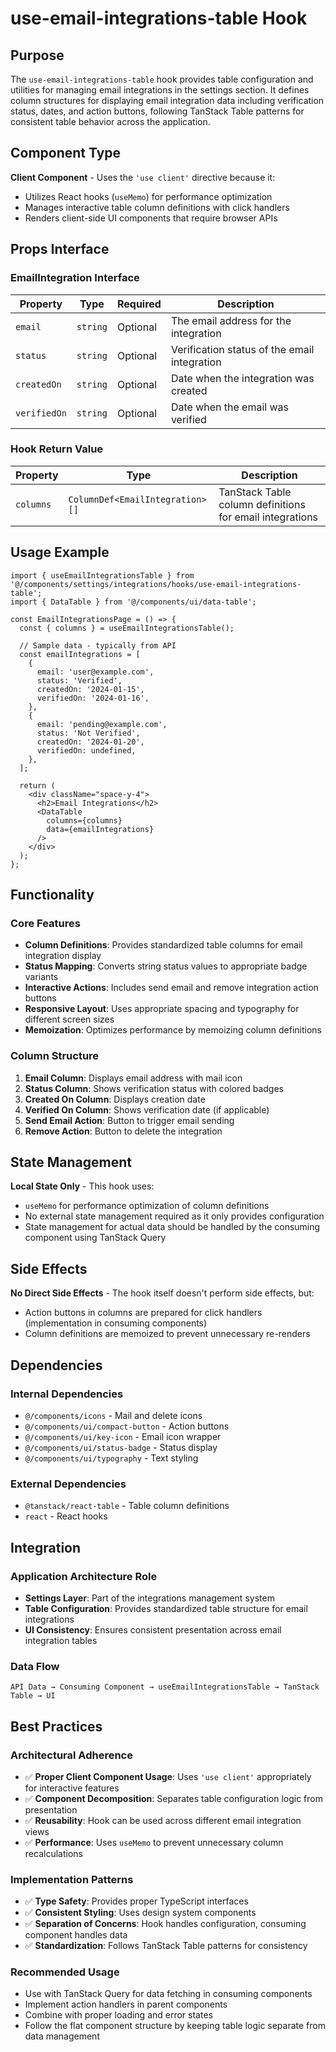 # use-email-integrations-table Hook

## Purpose

The `use-email-integrations-table` hook provides table configuration and utilities for managing email integrations in the settings section. It defines column structures for displaying email integration data including verification status, dates, and action buttons, following TanStack Table patterns for consistent table behavior across the application.

## Component Type

**Client Component** - Uses the `'use client'` directive because it:
- Utilizes React hooks (`useMemo`) for performance optimization
- Manages interactive table column definitions with click handlers
- Renders client-side UI components that require browser APIs

## Props Interface

### EmailIntegration Interface

| Property | Type | Required | Description |
|----------|------|----------|-------------|
| `email` | `string` | Optional | The email address for the integration |
| `status` | `string` | Optional | Verification status of the email integration |
| `createdOn` | `string` | Optional | Date when the integration was created |
| `verifiedOn` | `string` | Optional | Date when the email was verified |

### Hook Return Value

| Property | Type | Description |
|----------|------|-------------|
| `columns` | `ColumnDef<EmailIntegration>[]` | TanStack Table column definitions for email integrations |

## Usage Example

```tsx
import { useEmailIntegrationsTable } from '@/components/settings/integrations/hooks/use-email-integrations-table';
import { DataTable } from '@/components/ui/data-table';

const EmailIntegrationsPage = () => {
  const { columns } = useEmailIntegrationsTable();
  
  // Sample data - typically from API
  const emailIntegrations = [
    {
      email: 'user@example.com',
      status: 'Verified',
      createdOn: '2024-01-15',
      verifiedOn: '2024-01-16',
    },
    {
      email: 'pending@example.com',
      status: 'Not Verified',
      createdOn: '2024-01-20',
      verifiedOn: undefined,
    },
  ];

  return (
    <div className="space-y-4">
      <h2>Email Integrations</h2>
      <DataTable
        columns={columns}
        data={emailIntegrations}
      />
    </div>
  );
};
```

## Functionality

### Core Features

- **Column Definitions**: Provides standardized table columns for email integration display
- **Status Mapping**: Converts string status values to appropriate badge variants
- **Interactive Actions**: Includes send email and remove integration action buttons
- **Responsive Layout**: Uses appropriate spacing and typography for different screen sizes
- **Memoization**: Optimizes performance by memoizing column definitions

### Column Structure

1. **Email Column**: Displays email address with mail icon
2. **Status Column**: Shows verification status with colored badges
3. **Created On Column**: Displays creation date
4. **Verified On Column**: Shows verification date (if applicable)
5. **Send Email Action**: Button to trigger email sending
6. **Remove Action**: Button to delete the integration

## State Management

**Local State Only** - This hook uses:
- `useMemo` for performance optimization of column definitions
- No external state management required as it only provides configuration
- State management for actual data should be handled by the consuming component using TanStack Query

## Side Effects

**No Direct Side Effects** - The hook itself doesn't perform side effects, but:
- Action buttons in columns are prepared for click handlers (implementation in consuming components)
- Column definitions are memoized to prevent unnecessary re-renders

## Dependencies

### Internal Dependencies
- `@/components/icons` - Mail and delete icons
- `@/components/ui/compact-button` - Action buttons
- `@/components/ui/key-icon` - Email icon wrapper
- `@/components/ui/status-badge` - Status display
- `@/components/ui/typography` - Text styling

### External Dependencies
- `@tanstack/react-table` - Table column definitions
- `react` - React hooks

## Integration

### Application Architecture Role
- **Settings Layer**: Part of the integrations management system
- **Table Configuration**: Provides standardized table structure for email integrations
- **UI Consistency**: Ensures consistent presentation across email integration tables

### Data Flow
```
API Data → Consuming Component → useEmailIntegrationsTable → TanStack Table → UI
```

## Best Practices

### Architectural Adherence
- ✅ **Proper Client Component Usage**: Uses `'use client'` appropriately for interactive features
- ✅ **Component Decomposition**: Separates table configuration logic from presentation
- ✅ **Reusability**: Hook can be used across different email integration views
- ✅ **Performance**: Uses `useMemo` to prevent unnecessary column recalculations

### Implementation Patterns
- ✅ **Type Safety**: Provides proper TypeScript interfaces
- ✅ **Consistent Styling**: Uses design system components
- ✅ **Separation of Concerns**: Hook handles configuration, consuming component handles data
- ✅ **Standardization**: Follows TanStack Table patterns for consistency

### Recommended Usage
- Use with TanStack Query for data fetching in consuming components
- Implement action handlers in parent components
- Combine with proper loading and error states
- Follow the flat component structure by keeping table logic separate from data management